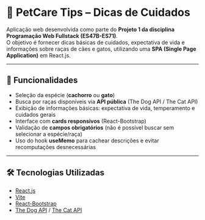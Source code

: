 # 🐾 PetCare Tips – Dicas de Cuidados

Aplicação web desenvolvida como parte do **Projeto 1 da disciplina Programação Web Fullstack (ES47B-ES71)**.  
O objetivo é fornecer dicas básicas de cuidados, expectativa de vida e informações sobre raças de cães e gatos, utilizando uma **SPA (Single Page Application)** em React.js.

---

## 🚀 Funcionalidades
- Seleção da espécie (**cachorro** ou **gato**)  
- Busca por raças disponíveis via **API pública** (The Dog API / The Cat API)  
- Exibição de informações básicas: expectativa de vida, temperamento e cuidados gerais  
- Interface com **cards responsivos** (React-Bootstrap)  
- Validação de **campos obrigatórios** (não é possível buscar sem selecionar a espécie/raça)  
- Uso do hook **useMemo** para cachear descrições e evitar recomputações desnecessárias  

---

## 🛠️ Tecnologias Utilizadas
- [React.js](https://react.dev/)  
- [Vite](https://vitejs.dev/)  
- [React-Bootstrap](https://react-bootstrap.github.io/)  
- [The Dog API](https://thedogapi.com/) / [The Cat API](https://thecatapi.com/)  
